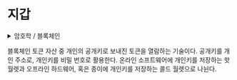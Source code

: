 # 지갑

<details>

<summary>암호학 / 블록체인</summary>



</details>

블록체인 토큰 자산 중 개인의 공개키로 보내진 토큰을 열람하는 기술이다. 공개키를 개인 주소로, 개인키를 비밀 번호로 활용한다. 온라인 소프트웨어에 개인키를 저장하는 핫월렛과 오프라인 하드웨어, 혹은 종이에 개인키를 저장하는 콜드 월렛으로 나뉜다.
